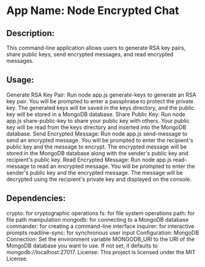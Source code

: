 # App Name: Node Encrypted Chat

## Description:

This command-line application allows users to generate RSA key pairs, share public keys, send encrypted messages, and read encrypted messages.

## Usage:

Generate RSA Key Pair: Run node app.js generate-keys to generate an RSA key pair. You will be prompted to enter a passphrase to protect the private key. The generated keys will be saved in the keys directory, and the public key will be stored in a MongoDB database.
Share Public Key: Run node app.js share-public-key to share your public key with others. Your public key will be read from the keys directory and inserted into the MongoDB database.
Send Encrypted Message: Run node app.js send-message to send an encrypted message. You will be prompted to enter the recipient's public key and the message to encrypt. The encrypted message will be stored in the MongoDB database along with the sender's public key and recipient's public key.
Read Encrypted Message: Run node app.js read-message to read an encrypted message. You will be prompted to enter the sender's public key and the encrypted message. The message will be decrypted using the recipient's private key and displayed on the console.

## Dependencies:

crypto: for cryptographic operations
fs: for file system operations
path: for file path manipulation
mongodb: for connecting to a MongoDB database
commander: for creating a command-line interface
inquirer: for interactive prompts
readline-sync: for synchronous user input
Configuration:
MongoDB Connection: Set the environment variable MONGODB_URI to the URI of the MongoDB database you want to use. If not set, it defaults to mongodb://localhost:27017.
License: This project is licensed under the MIT License.
